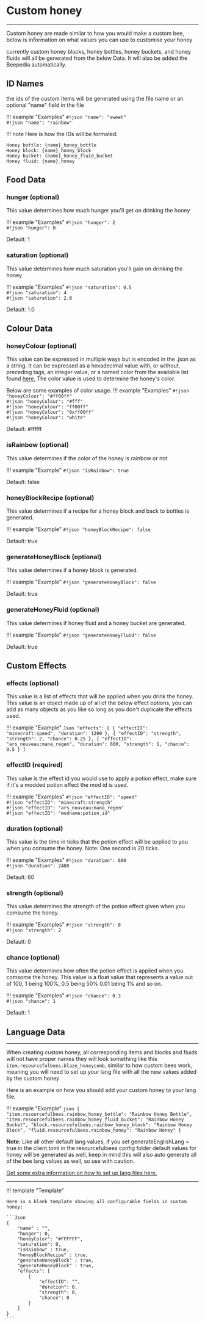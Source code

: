 # **Custom honey**
***

Custom honey are made similar to how you would make a custom bee, below is information on what values you can use to customise your honey

currently custom honey blocks, honey bottles, honey buckets, and honey fluids will all be generated from the below Data. It will also be added the Beepedia automatically.

## **ID Names**

the ids of the custom items will be generated using the file name or an optional "name" field in the file

!!! example "Examples"
	`#!json "name": "sweet"`  
	`#!json "name": "rainbow"`  

!!! note
	Here is how the IDs will be formated.

	Honey bottle: {name}_honey_bottle  
	Honey block: {name}_honey_block  
	Honey bucket: {name}_honey_fluid_bucket  
	Honey fluid: {name}_honey  

## **Food Data**

### **hunger** (optional)

This value determines how much hunger you'll get on drinking the honey

!!! example "Examples"
	`#!json "hunger": 2`  
	`#!json "hunger": 0`  

Default: 1

### **saturation** (optional)

This value determines how much saturation you'll gain on drinking the honey

!!! example "Examples"
	`#!json "saturation": 0.5`  
	`#!json "saturation": 4`  
	`#!json "saturation": 2.0`  

Default: 1.0

## **Colour Data**

### **honeyColour** (optional)

This value can be expressed in multiple ways but is encoded in the .json as a string. It can be expressed as a hexadecimal value with, or without, preceding tags, an integer value, or a named color from the available list found [here.](https://resourceful-bees.readthedocs.io/en/1.16.3/extra_stuff/color_names/) The color value is used to determine the honey's color.

Below are some examples of color usage.
!!! example "Examples"
	`#!json "honeyColour": "#ff00ff"`  
	`#!json "honeyColour": "#fff"`  
	`#!json "honeyColour": "ff00ff"`  
	`#!json "honeyColour": "0xff00ff"`  
	`#!json "honeyColour": "white"`  

Default: #ffffff

### **isRainbow** (optional)

This value determines if the color of the honey is rainbow or not

!!! example "Example"
	`#!json "isRainbow": true`  

Default: false

### **honeyBlockRecipe** (optional)

This value determines if a recipe for a honey block and back to bottles is generated.

!!! example "Example"
	`#!json "honeyBlockRecipe": false`  

Default: true

### **generateHoneyBlock** (optional)

This value determines if a honey block is generated.

!!! example "Example"
	`#!json "generateHoneyBlock": false`  

Default: true

### **generateHoneyFluid** (optional)

This value determines if honey fluid and a honey bucket are generated.

!!! example "Example"
	`#!json "generateHoneyFluid": false`  

Default: true

## **Custom Effects**

### **effects** (optional)

This value is a list of effects that will be applied when you drink the honey.
This value is an object made up of all of the below effect options, you can add as many objects as you like so long as you don't duplicate the effects used.

!!! example "Example"
	```Json
	"effects": [
		{
			"effectID": "minecraft:speed",
			"duration": 1200
		},
		{
			"effectID": "strength",
			"strength": 2,
			"chance": 0.25
		},
		{
			"effectID": "ars_nouveau:mana_regen",
			"duration": 600,
			"strength": 1,
			"chance": 0.5
		}
	]
	```

### **effectID** (required)

This value is the effect id you would use to apply a potion effect, make sure if it's a modded potion effect the mod id is used.

!!! example "Examples"
	`#!json "effectID": "speed"`  
	`#!json "effectID": "minecraft:strength"`  
	`#!json "effectID": "ars_nouveau:mana_regen"`  
	`#!json "effectID": "modname:potion_id"`  

### **duration** (optional)

This value is the time in ticks that the potion effect will be applied to you when you consume the honey.
Note: One second is 20 ticks.

!!! example "Examples"
	`#!json "duration": 600`  
	`#!json "duration": 2400`  

Default: 60

### **strength** (optional)

This value determines the strength of the potion effect given when you comsume the honey.

!!! example "Examples"
	`#!json "strength": 0`  
	`#!json "strength": 2`  

Default: 0

### **chance** (optional)

This value determines how often the potion effect is applied when you comsome the honey.
This value is a float value that represents a value out of 100, 1 being 100%, 0.5 being 50% 0.01 being 1% and so on.

!!! example "Examples"
	`#!json "chance": 0.3`  
	`#!json "chance": 1`  

Default: 1

## **Language Data**

***
When creating custom honey, all corresponding items and blocks and fluids will not have proper names they will look something like this `item.resourcefulbees.blaze_honeycomb`, similar to how custom bees work, meaning you will need to set up your lang file with all the new values added by the custom honey

Here is an example on how you should add your custom honey to your lang file.

!!! example "Example"
	```json
	{
		 "item.resourcefulbees.rainbow_honey_bottle": "Rainbow Honey Bottle",
		 "item.resourcefulbees.rainbow_honey_fluid_bucket": "Rainbow Honey Bucket",
		 "block.resourcefulbees.rainbow_honey_block": "Rainbow Honey Block",
		 "fluid.resourcefulbees.rainbow_honey": "Rainbow Honey"
	}
	```

**Note:**	Like all other default lang values, if you set generateEnglishLang = true in the client.toml in the resourcefulbees config folder default values for honey will be generated as well, keep in mind this will also auto generate all of the bee lang values as well, so use with caution.

[Get some extra information on how to set up lang files here.](https://resourceful-bees.readthedocs.io/en/1.16.3/getting_started/language_files/)

***
!!! template "Template"

	Here is a blank template showing all configurable fields in custom honey:

	```Json
	{
		"name" : "",
		"hunger": 0,
		"honeyColor": "#FFFFFF",
		"saturation": 0,
		"isRainbow" : true,
		"honeyBlockRecipe" : true,
		"generateHoneyBlock" : true,
		"generateHoneyBlock" : true,
		"effects": [
			{
				"effectID": "",
				"duration": 0,
				"strength": 0,
				"chance": 0
			}
		]
	}
	```
